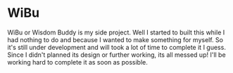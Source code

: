 # WiBu
WiBu or Wisdom Buddy is my side project.
Well I started to built this while I had nothing to do and because I wanted to make something for myself.
So it's still under development and will took a lot of time to complete it I guess. 
Since I didn't planned its design or further working, its all messed up!
I'll be working hard to complete it as soon as possible.

